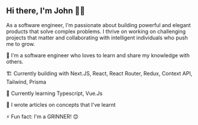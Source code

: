 
## Hi there, I'm John 👋🏾

As a software engineer, I'm passionate about building powerful and elegant products that solve complex problems. I thrive on working on challenging projects that matter and collaborating with intelligent individuals who push me to grow.


💼 I'm a software engineer who loves to learn and share my knowledge with others.

🏗 Currently building with Next.JS, React, React Router, Redux, Context API, Tailwind, Prisma

📖 Currently learning Typescript, Vue.Js

📝 I wrote articles on concepts that I've learnt

⚡️ Fun fact: I'm a GRINNER! 😊 
<!--
**arjorb/arjorb** is a ✨ _special_ ✨ repository because its `README.md` (this file) appears on your GitHub profile.

Here are some ideas to get you started:


- 🔭 I’m currently working on ...
- 🌱 I’m currently learning ...
- 👯 I’m looking to collaborate on ...
- 🤔 I’m looking for help with ...
- 💬 Ask me about ...
- 📫 How to reach me: ...
- 😄 Pronouns: ...
- ⚡ Fun fact: ...

-->
